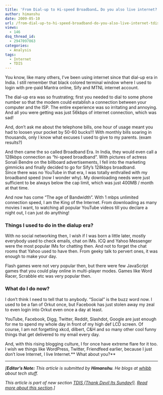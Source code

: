 ```yaml
---
title: 'From Dial-up to Hi-speed Broadband… Do you also live internet? [TDIS]'
author: himanshu
date: 2009-05-10
url: /from-dial-up-to-hi-speed-broadband-do-you-also-live-internet-tdis/
views:
  - 146
dsq_thread_id:
  - 2947097863
categories:
  - Analysis
tags:
  - Internet
  - TDIS
---
```

You know, like many others, I&#8217;ve been using internet since that dial-up era in India. I still remember that black colored terminal window where I used to login with pre-paid Mantra online, Sify and MTNL internet account.

The dial-up era was so frustrating; first you needed to dial to some phone number so that the modem could establish a connection between your computer and the ISP. The entire experience was so irritating and annoying. And all you were getting was just 56kbps of internet connection, which was sad!

And, don&#8217;t ask me about the telephone bills, one hour of usage meant you had to loosen your pocket by 50-60 bucks!!! With monthly bills soaring in thousands, only I know what excuses I used to give to my parents. (exam results?)

And then came the so called Broadband Era. In India, they would even call a 128kbps connection as “hi-speed broadband”. With pictures of actress Sonali Bendre on the billboard advertisements, I fell into the marketing gimmicks and finally decided to go for Sify&#8217;s 128kbps broadband.  
Since there was no YouTube in that era, I was totally enthralled with my broadband speed (now I wonder why). My downloading needs were just sufficient to be always below the cap limit, which was just 400MB / month at that time.

And now has come &#8220;The age of Bandwidth&#8221;. With 1 mbps unlimited connection speed, I am the King of the Internet. From downloading as many movies I want, to watching all popular YouTube videos till you declare a night out, I can just do anything!

### Things I used to do in the dialup era?

With no social networking then, I wish if I was born a little later, mostly everybody used to check emails, chat on IMs. ICQ and Yahoo Messenger were the most popular IMs for chatting then. And not to forget the chat rooms that Yahoo used to have then. From geeky talk to pervert ones, it was enough to make your day.

Flash games were not very popular then, but there were few JavaScript games that you could play online in multi-player modes. Games like Word Racer, Scrabble etc was very popular then.

### What do I do now?

I don&#8217;t think I need to tell that to anybody. &#8220;Social&#8221; is the buzz word now. I used to be a fan of Orkut once, but Facebook has just stolen away my zeal to even login into Orkut even once a day at least.

YouTube, Facebook, Digg, Twitter, Reddit, Slashdot, Google are just enough for me to spend my whole day in front of my high def LCD screen. Of course, I am not forgetting xkcd, dilbert, C&H and so many other cool funny things that get delivered to my email every day.

And, with this rising blogging culture, I for once have extreme flare for it too. I wish we things like WordPress, Twitter, Friendfeed earlier, because I just don&#8217;t love Internet, I live Internet.** What about you?**

* * *

*[**Editor&#8217;s Note:** This article is submitted by **Himanshu**. He blogs at <a href="http://www.whibb.com/" onclick="_gaq.push(['_trackEvent', 'outbound-article', 'http://www.whibb.com/', 'whibb']);" >whibb</a> about tech stuff.*</p> 

*This article is part of new section [TDIS (Thank Devil Its Sunday!)][1]. [Read more about this section][2].]*

 [1]: http://devilsworkshop.org/category/thank-devil-its-sunday/
 [2]: http://devilsworkshop.org/tdis-intoducing-a-new-section-on-devils-workshop/
